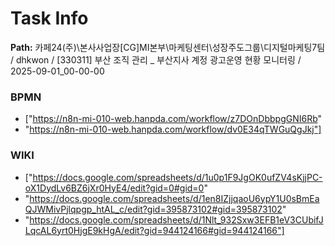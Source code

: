 # Task Info

**Path:** 카페24(주)\본사사업장\[CG]MI본부\마케팅센터\성장주도그룹\디지털마케팅7팀 / dhkwon / [330311] 부산 조직 관리 _ 부산지사 계정 광고운영 현황 모니터링 / 2025-09-01_00-00-00

### BPMN
- ["https://n8n-mi-010-web.hanpda.com/workflow/z7DOnDbbpgGNI6Rb"
- "https://n8n-mi-010-web.hanpda.com/workflow/dv0E34qTWGuQgJkj"]

### WIKI
- ["https://docs.google.com/spreadsheets/d/1u0p1F9JgOK0ufZV4sKjjPC-oX1DydLv6BZ6jXr0HyE4/edit?gid=0#gid=0"
- "https://docs.google.com/spreadsheets/d/1en8IZjjqaoU6ypY1U0sBmEaQJWMivPjlqpgp_htAL_c/edit?gid=395873102#gid=395873102"
- "https://docs.google.com/spreadsheets/d/1Nlt_932Sxw3EFB1eV3CUbifJLqcAL6yrt0HjgE9kHgA/edit?gid=944124166#gid=944124166"]

